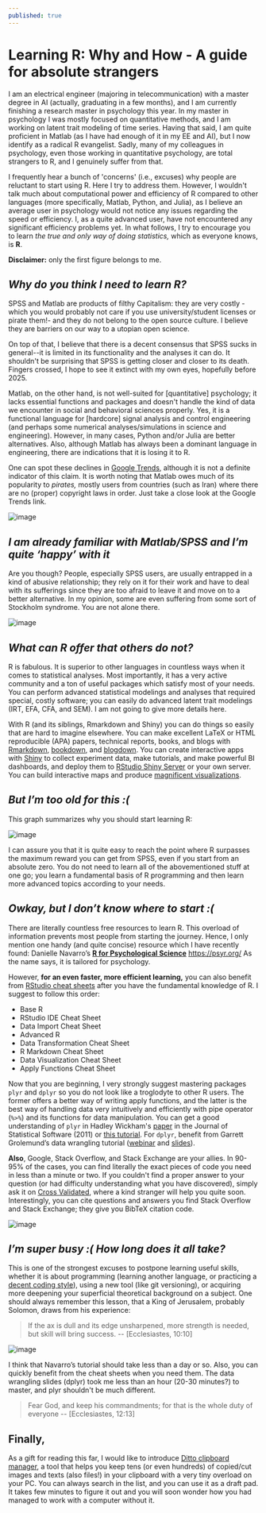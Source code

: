 ```yaml
---
published: true
---
```

# Learning R: Why and How - A guide for absolute strangers

I am an electrical engineer (majoring in telecommunication) with a master degree in AI (actually, graduating in a few months), and I am currently finishing a research master in psychology this year. In my master in psychology I was mostly focused on quantitative methods, and I am working on latent trait modeling of time series. Having that said, I am quite proficient in Matlab (as I have had enough of it in my EE and AI), but I now identify as a radical R evangelist. Sadly, many of my colleagues in psychology, even those working in quantitative psychology, are total strangers to R, and I genuinely suffer from that.

I frequently hear a bunch of 'concerns' (i.e., excuses) why people are reluctant to start using R.  Here I try to address them. However, I wouldn't talk much about computational power and efficiency of R compared to other languages (more specifically, Matlab, Python, and Julia), as I believe an average user in psychology would not notice any issues regarding the speed or efficiency. I, as a quite advanced user, have not encountered any significant efficiency problems yet. In what follows, I try to encourage you to learn _the true and only way of doing statistics,_ which as everyone knows, is **R**.

**Disclaimer:** only the first figure belongs to me.

## _Why do you think I need to learn R?_ 

SPSS and Matlab are products of filthy Capitalism: they are very costly -which you would probably not care if you use university/student licenses or pirate them!- and they do not belong to the open source culture. I believe they are barriers on our way to a utopian open science.

On top of that, I believe that there is a decent consensus that SPSS sucks in general--it is limited in its functionality and the analyses it can do. It shouldn't be surprising that SPSS is getting closer and closer to its death. Fingers crossed, I hope to see it extinct with my own eyes, hopefully before 2025.

Matlab, on the other hand, is not well-suited for [quantitative] psychology; it lacks essential functions and packages and doesn't handle the kind of data we encounter in social and behavioral sciences properly. Yes, it is a functional language for [hardcore] signal analysis and control engineering (and perhaps some numerical analyses/simulations in science and engineering). However, in many cases, Python and/or Julia are better alternatives. Also, although Matlab has always been a dominant language in engineering, there are indications that it is losing it to R.

One can spot these declines in [Google Trends](https://trends.google.com/trends/explore/TIMESERIES/1554296400?hl=en-US&tz=-120&date=all&q=%2Fm%2F053_x,%2Fm%2F018fh1,%2Fm%2F0212jm&sni=3), although it is not a definite indicator of this claim. It is worth noting that Matlab owes much of its popularity to _pirates,_ mostly users from countries (such as Iran) where there are no (proper) copyright laws in order. Just take a close look at the Google Trends link.

![image](https://user-images.githubusercontent.com/8527082/55494090-6be87880-563a-11e9-8c09-830e7a8d0ce3.png)

## _I am already familiar with Matlab/SPSS and I’m quite ‘happy’ with it_

Are you though? People, especially SPSS users, are usually entrapped in a kind of abusive relationship; they rely on it for their work and have to deal with its sufferings since they are too afraid to leave it and move on to a better alternative. In my opinion, some are even suffering from some sort of Stockholm syndrome. You are not alone there.

![image](https://user-images.githubusercontent.com/8527082/55495028-507e6d00-563c-11e9-9169-c02553fb4c5c.png)

## _What can R offer that others do not?_

R is fabulous. It is superior to other languages in countless ways when it comes to statistical analyses. Most importantly, it has a very active community and a ton of useful packages which satisfy most of your needs. You can perform advanced statistical modelings and analyses that required special, costly software; you can easily do advanced latent trait modelings (IRT, EFA, CFA, and SEM). I am not going to give more details here.

With R (and its siblings, Rmarkdown and Shiny) you can do things so easily that are hard to imagine elsewhere. You can make excellent LaTeX or HTML reproducible (APA) papers, technical reports, books, and blogs with [Rmarkdown](https://bookdown.org/yihui/rmarkdown/), [bookdown](https://bookdown.org/yihui/bookdown/), and [blogdown](https://bookdown.org/yihui/blogdown/). You can create interactive apps with [Shiny](https://shiny.rstudio.com/gallery/) to collect experiment data, make tutorials, and make powerful BI dashboards, and deploy them to [RStudio Shiny Server](https://www.shinyapps.io) or your own server. You can build interactive maps and produce [magnificent visualizations](https://www.r-graph-gallery.com/).


## _But I’m too old for this :(_

This graph summarizes why you should start learning R:

![image](https://user-images.githubusercontent.com/8527082/55494231-a94d0600-563a-11e9-816d-2bbfd6cab64f.png)
 
I can assure you that it is quite easy to reach the point where R surpasses the maximum reward you can get from SPSS, even if you start from an absolute zero. You do not need to learn all of the abovementioned stuff at one go; you learn a fundamental basis of R programming and then learn more advanced topics according to your needs.

## _Owkay, but I don’t know where to start :(_

There are literally countless free resources to learn R. This overload of information prevents most people from starting the journey. Hence, I only mention one handy (and quite concise) resource which I have recently found: Danielle Navarro’s [**R for Psychological Science**](https://psyr.org/)
https://psyr.org/ 
As the name says, it is tailored for psychology.

However, **for an even faster, more efficient learning,** you can also benefit from [RStudio cheat sheets](https://www.rstudio.com/resources/cheatsheets/) after you have the fundamental knowledge of R. I suggest to follow this order:
-    Base R
-    RStudio IDE Cheat Sheet
-    Data Import Cheat Sheet
-    Advanced R
-    Data Transformation Cheat Sheet
-    R Markdown Cheat Sheet
-    Data Visualization Cheat Sheet
-    Apply Functions Cheat Sheet 

Now that you are beginning, I very strongly suggest mastering packages `plyr` and `dplyr` so you do not look like a troglodyte to other R users. The former offers a better way of writing apply functions, and the latter is the best way of handling data very intuitively and efficiently with pipe operator (`%>%`) and its functions for data manipulation. You can get a good understanding of `plyr` in Hadley Wickham's [paper](https://www.jstatsoft.org/index.php/jss/article/view/v040i01/v40i01.pdf) in the Journal of Statistical Software (2011) or [this tutorial](https://seananderson.ca/2013/12/01/plyr/). For `dplyr`, benefit from Garrett Grolemund’s data wrangling tutorial ([webinar](https://www.rstudio.com/resources/webinars/data-wrangling-with-r-and-rstudio/) and [slides](https://github.com/rstudio/webinars/blob/master/05-Data-Wrangling-with-R-and-RStudio/wrangling-webinar.pdf)). 


**Also**, Google, Stack Overflow, and Stack Exchange are your allies. In 90-95% of the cases, you can find literally the exact pieces of code you need in less than a minute or two. If you couldn't find a proper answer to your question (or had difficulty understanding what you have discovered), simply ask it on [Cross Validated](https://stats.stackexchange.com), where a kind stranger will help you quite soon. Interestingly, you can cite questions and answers you find Stack Overflow and Stack Exchange; they give you BibTeX citation code.

![image](https://user-images.githubusercontent.com/8527082/55495100-760b7680-563c-11e9-8f3d-e04e10c1c6c3.png)

## _I’m super busy :( How long does it all take?_

This is one of the strongest excuses to postpone learning useful skills, whether it is about programming (learning another language, or practicing a [decent coding style](https://google.github.io/styleguide/Rguide.xml)), using a new tool (like git versioning), or acquiring more deepening your superficial theoretical background on a subject. One should always remember this lesson, that a King of Jerusalem, probably Solomon, draws from his experience:

>If the ax is dull and its edge unsharpened, more strength is needed, but skill will bring success.
-- [Ecclesiastes, 10:10]

![image](https://user-images.githubusercontent.com/8527082/55495515-5a54a000-563d-11e9-9486-3c321ddbeb02.png)

I think that Navarro’s tutorial should take less than a day or so. Also, you can quickly benefit from the cheat sheets when you need them. The data wrangling slides (dplyr) took me less than an hour (20-30 minutes?) to master, and plyr shouldn't be much different.

> Fear God, and keep his commandments; for that is the whole duty of everyone
-- [Ecclesiastes, 12:13]

## Finally,

As a gift for reading this far, I would like to introduce [Ditto clipboard manager](https://ditto-cp.sourceforge.io/), a tool that helps you keep tens (or even hundreds) of copied/cut images and texts (also files!) in your clipboard with a very tiny overload on your PC. You can always search in the list, and you can use it as a draft pad. It takes few minutes to figure it out and you will soon wonder how you had managed to work with a computer without it.
